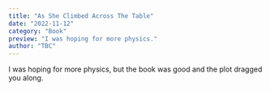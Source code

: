 ```yaml
---
title: "As She Climbed Across The Table"
date: "2022-11-12"
category: "Book"
preview: "I was hoping for more physics."
author: "TBC"
---
```


I was hoping for more physics, but the book was good and the plot dragged you along.
